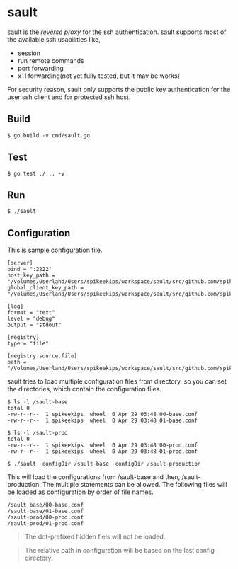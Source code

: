 # sault

sault is the *reverse proxy* for the ssh authentication. sault supports most of the available ssh usabilities like,
* session
* run remote commands
* port forwarding
* x11 forwarding(not yet fully tested, but it may be works)

For security reason, sault only supports the public key authentication for the user ssh client and for protected ssh host.

## Build

```
$ go build -v cmd/sault.go
```

## Test

```
$ go test ./... -v
```

## Run

```
$ ./sault
```

## Configuration

This is sample configuration file.
```
[server]
bind = ":2222"
host_key_path = "/Volumes/Userland/Users/spikeekips/workspace/sault/src/github.com/spikeekips/sault/host.key"
global_client_key_path = "/Volumes/Userland/Users/spikeekips/workspace/sault/src/github.com/spikeekips/sault/client.key"

[log]
format = "text"
level = "debug"
output = "stdout"

[registry]
type = "file"

[registry.source.file]
path = "/Volumes/Userland/Users/spikeekips/workspace/sault/src/github.com/spikeekips/sault/registry.toml"
```

sault tries to load multiple configuration files from directory, so you can set the directories, which contain the configuration files.

```
$ ls -l /sault-base
total 0
-rw-r--r--  1 spikeekips  wheel  0 Apr 29 03:48 00-base.conf
-rw-r--r--  1 spikeekips  wheel  0 Apr 29 03:48 01-base.conf

$ ls -l /sault-prod
total 0
-rw-r--r--  1 spikeekips  wheel  0 Apr 29 03:48 00-prod.conf
-rw-r--r--  1 spikeekips  wheel  0 Apr 29 03:48 01-prod.conf

$ ./sault -configDir /sault-base -configDir /sault-production
```

This will load the configurations from /sault-base and then, /sault-production. The multiple statements can be allowed. The following files will be loaded as configuration by order of file names.

```
/sault-base/00-base.conf
/sault-base/01-base.conf
/sault-prod/00-prod.conf
/sault-prod/01-prod.conf
```

> The dot-prefixed hidden fiels will not be loaded.

> The relative path in configuration will be based on the last config directory.
